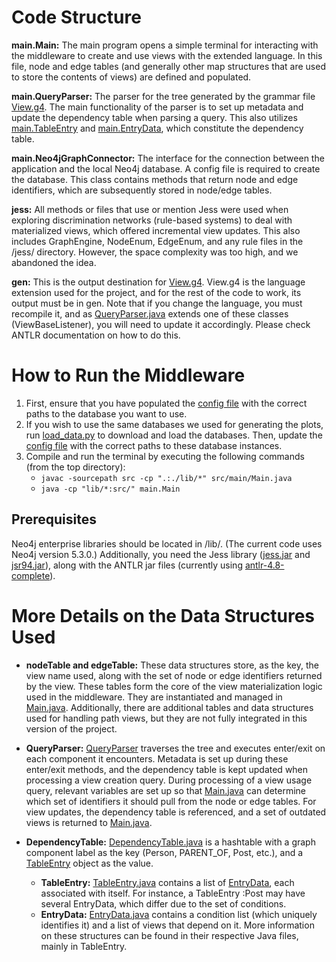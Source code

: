 # Code Structure

**main.Main:**
The main program opens a simple terminal for interacting with the middleware to create and use views with the extended language. In this file, node and edge tables (and generally other map structures that are used to store the contents of views) are defined and populated.

**main.QueryParser:**
The parser for the tree generated by the grammar file [View.g4](./View.g4). The main functionality of the parser is to set up metadata and update the dependency table when parsing a query. This also utilizes [main.TableEntry](./main/TableEntry.java) and [main.EntryData](./main/EntryData.java), which constitute the dependency table.

**main.Neo4jGraphConnector:**
The interface for the connection between the application and the local Neo4j database. A config file is required to create the database. This class contains methods that return node and edge identifiers, which are subsequently stored in node/edge tables.

**jess:**
All methods or files that use or mention Jess were used when exploring discrimination networks (rule-based systems) to deal with materialized views, which offered incremental view updates. This also includes GraphEngine, NodeEnum, EdgeEnum, and any rule files in the /jess/ directory. However, the space complexity was too high, and we abandoned the idea.

**gen:**
This is the output destination for [View.g4](./View.g4). View.g4 is the language extension used for the project, and for the rest of the code to work, its output must be in gen. Note that if you change the language, you must recompile it, and as [QueryParser.java](./main/QueryParser.java) extends one of these classes (ViewBaseListener), you will need to update it accordingly. Please check ANTLR documentation on how to do this.

# How to Run the Middleware

1. First, ensure that you have populated the [config file](./config) with the correct paths to the database you want to use.
2. If you wish to use the same databases we used for generating the plots, run [load_data.py](./load_data.py) to download and load the databases. Then, update the [config file](./config) with the correct paths to these database instances.
3. Compile and run the terminal by executing the following commands (from the top directory):
    - `javac -sourcepath src -cp ".:./lib/*" src/main/Main.java`
    - `java -cp "lib/*:src/" main.Main`

## Prerequisites
Neo4j enterprise libraries should be located in /lib/. (The current code uses Neo4j version 5.3.0.) Additionally, you need the Jess library ([jess.jar](../lib/jess.jar) and [jsr94.jar](../lib/jsr94.jar)), along with the ANTLR jar files (currently using [antlr-4.8-complete](../lib/antlr4-4.8-1-complete.jar)).

# More Details on the Data Structures Used

- **nodeTable and edgeTable:** These data structures store, as the key, the view name used, along with the set of node or edge identifiers returned by the view. These tables form the core of the view materialization logic used in the middleware. They are instantiated and managed in [Main.java](./main/Main.java). Additionally, there are additional tables and data structures used for handling path views, but they are not fully integrated in this version of the project.

- **QueryParser:** [QueryParser](./main/QueryParser.java) traverses the tree and executes enter/exit on each component it encounters. Metadata is set up during these enter/exit methods, and the dependency table is kept updated when processing a view creation query. During processing of a view usage query, relevant variables are set up so that [Main.java](./main/Main.java) can determine which set of identifiers it should pull from the node or edge tables. For view updates, the dependency table is referenced, and a set of outdated views is returned to [Main.java](./main/Main.java).

- **DependencyTable:** [DependencyTable.java](./main/DependencyTable.java) is a hashtable with a graph component label as the key (Person, PARENT_OF, Post, etc.), and a [TableEntry](./main/TableEntry.java) object as the value.
    - **TableEntry:** [TableEntry.java](./main/TableEntry.java) contains a list of [EntryData](./main/EntryData.java), each associated with itself. For instance, a TableEntry :Post may have several EntryData, which differ due to the set of conditions.
    - **EntryData:** [EntryData.java](./main/EntryData.java) contains a condition list (which uniquely identifies it) and a list of views that depend on it. More information on these structures can be found in their respective Java files, mainly in TableEntry.

